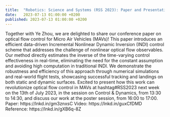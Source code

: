 ```yaml
---
title:  "Robotics: Science and Systems (RSS 2023): Paper and Presentation"
date:   2023-07-13 01:00:00 +0200
published: 2023-07-13 01:00:00 +0200
---
```


<p>
Together with Ye Zhou, we are delighted to share our conference paper on optical flow control for Micro Air Vehicles (MAVs)! This paper introduces an efficient data-driven Incremental Nonlinear Dynamic Inversion (INDI) control scheme that addresses the challenge of nonlinear optical flow observables. Our method directly estimates the inverse of the time-varying control effectiveness in real-time, eliminating the need for the constant assumption and avoiding high computation in traditional INDI. We demonstrate the robustness and efficiency of this approach through numerical simulations and real-world flight tests, showcasing successful tracking and landings on both static and dynamic surfaces. 
Excited to present how this work can revolutionize optical flow control in MAVs at hashtag#RSS2023 next week on the 13th of July 2023, in the session on Control & Dynamics, from 13:30 to 14:30, and discuss our work at the poster session, from 16:00 to 17:00. 
Paper: https://lnkd.in/gm3znxsC
Video: https://lnkd.in/guxCfDMD
Reference: https://lnkd.in/gXB6q-8Z
</p>
